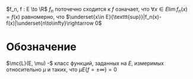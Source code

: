 $f_n, f : E \to \R$
$f_n$ поточечно сходится к $f$ означает, что $\forall x \in E \lim f_n(x) = f(x)$
равномерно, что $\underset{x\in E}{\texttt{sup}}|f_n(x)-f(x)|\underset{n\to\infty}\rightarrow 0$
# Обозначение
$\mc{L}(E, \mu) -$ класс функций, заданных на $E$, измеримых относительно $\mu$ и таких, что $\mu E\{f = \pm \infty\} = 0$
